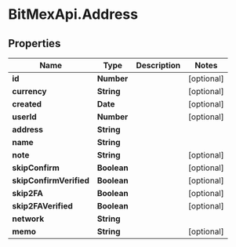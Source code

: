 # BitMexApi.Address

## Properties
Name | Type | Description | Notes
------------ | ------------- | ------------- | -------------
**id** | **Number** |  | [optional] 
**currency** | **String** |  | [optional] 
**created** | **Date** |  | [optional] 
**userId** | **Number** |  | [optional] 
**address** | **String** |  | 
**name** | **String** |  | 
**note** | **String** |  | [optional] 
**skipConfirm** | **Boolean** |  | [optional] 
**skipConfirmVerified** | **Boolean** |  | [optional] 
**skip2FA** | **Boolean** |  | [optional] 
**skip2FAVerified** | **Boolean** |  | [optional] 
**network** | **String** |  | 
**memo** | **String** |  | [optional] 


